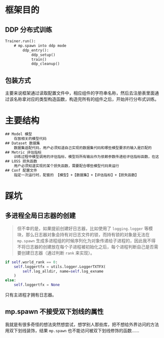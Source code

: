 # 框架目的

## DDP 分布式训练

```txt
Trainer.run():
    # mp.spawn into ddp mode
        ddp_entry():
            ddp_setup()
            train()
            ddp_cleanup()
```

## 包装方式

主要来说框架通过读取配置文件中，相应组件的字符串名称，然后去注册表里面通过该名称拿对应的类型构造函数，构造完所有的组件之后，开始并行分布式训练。

# 主要结构

```txt
## Model 模型
    存放相关的模型代码
## Dataset 数据集
    数据集适配代码，用户必须知道自己实现的数据集代码和哪些模型要求的输入是匹配的
## Metric 评估指标
    训练过程中模型调用的评估指标，模型将所有输出作为依赖参数传递给评估指标函数，在这里负责一些日志的记录，比如 TensorBoard 的可视化图像日志记录
## LOSS 损失函数
    用户必须知道实现的某个损失函数，需要配合哪些模型代码来运行
## Conf 配置文件
    指定一次运行时，配套的 【模型】+【数据集】+【评估指标】+【损失函数】
```

# 踩坑

## 多进程全局日志器的创建
> 但不幸的是，如果提前创建好日志器，比如使用了 `logging.logger` 等模块，那么日志器对象会持有对日志文件的锁，而持有锁的对象是无法在 `mp.spawn` 生成多进程组的时候序列化为对象传递给子进程的，因此我不得不将日志器的创建放在每个子进程被初始化之后，每个进程判断自己是否需要创建日志器（通过判断 `rank` 来实现）。

```python
if self.world_rank == 0:
    self.loggertfx = utils.logger.LoggerTXTFX(
        self.log_alldir, name=self.log_exname
    )
else:
    self.loggertfx = None
```

只有主进程才拥有日志器。

## mp.spawn 不接受双下划线的属性

我就是有很多奇怪的想法突然想尝试，想学别人那些库，把不想给外界访问的方法用双下划线装饰，结果 `mp.spawn` 也不能访问被双下划线修饰的函数……
